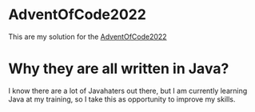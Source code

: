 # AdventOfCode2022
This are my solution for the [AdventOfCode2022](https://adventofcode.com/2022/)

# Why they are all written in Java?
I know there are a lot of Javahaters out there, but I am currently learning Java at my training, so I take this as opportunity to improve my skills.